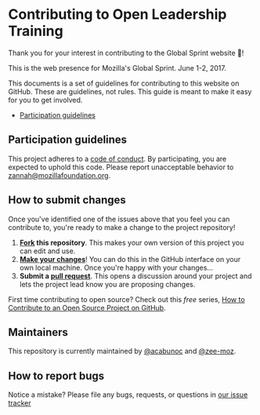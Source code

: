 # Contributing to Open Leadership Training

Thank you for your interest in contributing to the Global Sprint website :tada:!

This is the web presence for Mozilla's Global Sprint. June 1-2, 2017.

This documents is a set of guidelines for contributing to this website on GitHub. These are guidelines, not rules. This guide is meant to make it easy for you to get involved.

* [Participation guidelines](#participation-guidelines)

## Participation guidelines

This project adheres to a [code of conduct](CODE_OF_CONDUCT.md). By participating, you are expected to uphold this code. Please report unacceptable behavior to zannah@mozillafoundation.org.

## How to submit changes

Once you've identified one of the issues above that you feel you can contribute to, you're ready to make a change to the project repository!

1. **[Fork](https://help.github.com/articles/fork-a-repo/) this repository**. This makes your own version of this project you can edit and use.
2. **[Make your changes](https://guides.github.com/activities/forking/#making-changes)**! You can do this in the GitHub interface on your own local machine. Once you're happy with your changes...
3. **Submit a [pull request](https://help.github.com/articles/proposing-changes-to-a-project-with-pull-requests/)**. This opens a discussion around your project and lets the project lead know you are proposing changes.

First time contributing to open source? Check out this *free* series, [How to Contribute to an Open Source Project on GitHub](https://egghead.io/series/how-to-contribute-to-an-open-source-project-on-github).

## Maintainers

This repository is currently maintained by [@acabunoc](http://github.com/acabunoc) and [@zee-moz](http://github.com/zee-moz).

## How to report bugs

Notice a mistake? Please file any bugs, requests, or questions in [our issue tracker](https://github.com/mozilla/global-sprint/issues)
